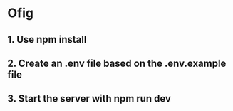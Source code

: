 # Ofig

## 1. Use npm install
## 2. Create an .env file based on the .env.example file
## 3. Start the server with npm run dev
